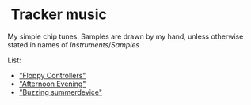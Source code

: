 # <img alt="" src="https://win98icons.alexmeub.com/icons/png/wia_img_gray-1.png">&nbsp;Tracker music
My simple chip tunes. Samples are drawn by my hand, unless otherwise stated in names of *Instruments*/*Samples*

List:
* ["Floppy Controllers"](https://github.com/Diicorp95/Diicorp95/raw/main/production/music/tracker/FloppyControllers.xm)
* ["Afternoon Evening"](https://github.com/Diicorp95/Diicorp95/raw/main/production/music/tracker/aft-even.xm)
* ["Buzzing summerdevice"](https://github.com/Diicorp95/Diicorp95/raw/main/production/music/tracker/warmc2.xm)
